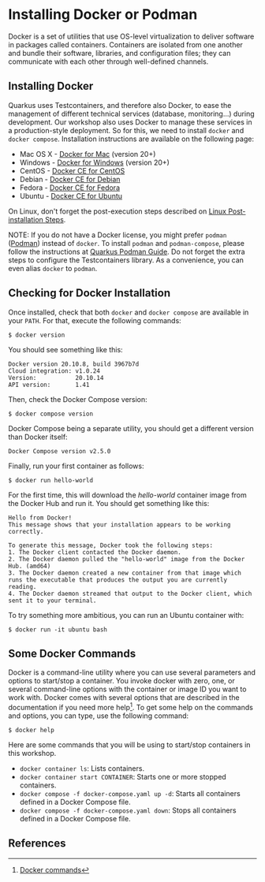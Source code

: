 # Installing Docker or Podman

Docker is a set of utilities that use OS-level virtualization to deliver software in packages called containers.
Containers are isolated from one another and bundle their software, libraries, and configuration files; they can communicate with each other through well-defined channels.

## Installing Docker

Quarkus uses Testcontainers, and therefore also Docker, to ease the management of different technical services (database, monitoring...) during development. Our workshop also uses Docker to manage these services in a production-style deployment. So for this, we need to install `docker` and `docker compose`. Installation instructions are available on the following page:

- Mac OS X - [Docker for Mac](https://docs.docker.com/docker-for-mac/install/) (version 20+)
- Windows - [Docker for Windows](https://docs.docker.com/docker-for-windows/install/) (version 20+)
- CentOS - [Docker CE for CentOS](https://docs.docker.com/install/linux/docker-ce/centos/)
- Debian - [Docker CE for Debian](https://docs.docker.com/install/linux/docker-ce/debian/)
- Fedora - [Docker CE for Fedora](https://docs.docker.com/install/linux/docker-ce/fedora/)
- Ubuntu - [Docker CE for Ubuntu](https://docs.docker.com/install/linux/docker-ce/ubuntu/)

On Linux, don't forget the post-execution steps described on [Linux Post-installation Steps](https://docs.docker.com/install/linux/linux-postinstall/).

NOTE: If you do not have a Docker license, you might prefer `podman` ([Podman](https://podman.io/)) instead of `docker`. To install `podman` and `podman-compose`, please follow the instructions at [Quarkus Podman Guide](https://quarkus.io/guides/podman). Do not forget the extra steps to configure the Testcontainers library. As a convenience, you can even alias `docker` to `podman`.

## Checking for Docker Installation

Once installed, check that both `docker` and `docker compose` are available in your `PATH`. For that, execute the following commands:

```shell
$ docker version
```

You should see something like this:

```
Docker version 20.10.8, build 3967b7d
Cloud integration: v1.0.24
Version:           20.10.14
API version:       1.41
```

Then, check the Docker Compose version:

```shell
$ docker compose version
```

Docker Compose being a separate utility, you should get a different version than Docker itself:

```
Docker Compose version v2.5.0
```

Finally, run your first container as follows:

```
$ docker run hello-world
```

For the first time, this will download the _hello-world_ container image from the Docker Hub and run it. 
You should get something like this:

```text
Hello from Docker!
This message shows that your installation appears to be working correctly.

To generate this message, Docker took the following steps:
1. The Docker client contacted the Docker daemon.
2. The Docker daemon pulled the "hello-world" image from the Docker Hub. (amd64)
3. The Docker daemon created a new container from that image which runs the executable that produces the output you are currently reading.
4. The Docker daemon streamed that output to the Docker client, which sent it to your terminal.
```

To try something more ambitious, you can run an Ubuntu container with:

```shell
$ docker run -it ubuntu bash
```

## Some Docker Commands

Docker is a command-line utility where you can use several parameters and options to start/stop a container. 
You invoke docker with zero, one, or several command-line options with the container or image ID you want to work with. 
Docker comes with several options that are described in the documentation if you need more help[^1].
To get some help on the commands and options, you can type, use the following command:

```shell
$ docker help
```

Here are some commands that you will be using to start/stop containers in this workshop.

* `docker container ls`: Lists containers.
* `docker container start CONTAINER`: Starts one or more stopped containers.
* `docker compose -f docker-compose.yaml up -d`: Starts all containers defined in a Docker Compose file.
* `docker compose -f docker-compose.yaml down`: Stops all containers defined in a Docker Compose file.

## References

[^1]: [Docker commands](https://docs.docker.com/engine/reference/commandline/docker/)
